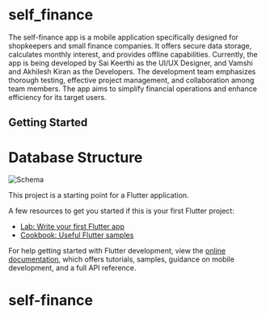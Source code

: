 # self_finance

The self-finance app is a mobile application specifically designed for shopkeepers and small finance companies. It offers secure data storage, calculates monthly interest, and provides offline capabilities. Currently, the app is being developed by Sai Keerthi as the UI/UX Designer, and Vamshi and Akhilesh Kiran as the Developers. The development team emphasizes thorough testing, effective project management, and collaboration among team members. The app aims to simplify financial operations and enhance efficiency for its target users. 

## Getting Started

# Database Structure 

![Schema](https://github.com/dumbun/self-finance/assets/113350510/af4f60ae-9b55-434b-81c8-66cf0c17cc6a)




This project is a starting point for a Flutter application.

A few resources to get you started if this is your first Flutter project:

- [Lab: Write your first Flutter app](https://docs.flutter.dev/get-started/codelab)
- [Cookbook: Useful Flutter samples](https://docs.flutter.dev/cookbook)

For help getting started with Flutter development, view the
[online documentation](https://docs.flutter.dev/), which offers tutorials,
samples, guidance on mobile development, and a full API reference.
# self-finance


